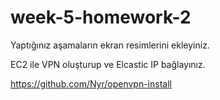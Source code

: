 # week-5-homework-2

Yaptığınız aşamaların ekran resimlerini ekleyiniz.

EC2 ile VPN oluşturup ve Elcastic IP bağlayınız.

https://github.com/Nyr/openvpn-install
